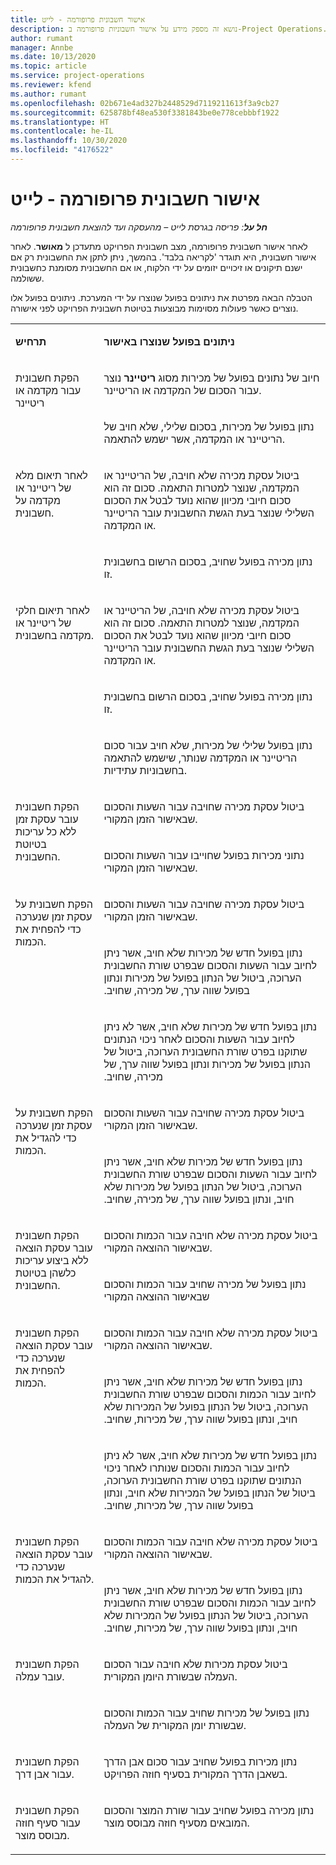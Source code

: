 ```yaml
---
title: אישור חשבונית פרופורמה - לייט
description: נושא זה מספק מידע על אישור חשבוניות פרופורמה ב-Project Operations.
author: rumant
manager: Annbe
ms.date: 10/13/2020
ms.topic: article
ms.service: project-operations
ms.reviewer: kfend
ms.author: rumant
ms.openlocfilehash: 02b671e4ad327b2448529d7119211613f3a9cb27
ms.sourcegitcommit: 625878bf48ea530f3381843be0e778cebbbf1922
ms.translationtype: HT
ms.contentlocale: he-IL
ms.lasthandoff: 10/30/2020
ms.locfileid: "4176522"
---
```

# <a name="confirm-a-proforma-invoice---lite"></a>אישור חשבונית פרופורמה - לייט

_**חל על**: פריסה בגרסת לייט – מהעסקה ועד להוצאת חשבונית פרופורמה_


לאחר אישור חשבונית פרופורמה, מצב חשבונית הפרויקט מתעדכן ל **מאושר**. לאחר אישור חשבונית, היא תוגדר 'לקריאה בלבד'. בהמשך, ניתן לתקן את החשבונית רק אם ישנם תיקונים או זיכויים יזומים על ידי הלקוח, או אם החשבונית מסומנת כחשבונית ששולמה.

הטבלה הבאה מפרטת את ניתונים בפועל שנוצרו על ידי המערכת. ניתונים בפועל אלו נוצרים כאשר פעולות מסוימות מבוצעות בטיוטת חשבונית הפרויקט לפני אישורה.

<table border="0" cellspacing="0" cellpadding="0">
    <tbody>
        <tr>
            <td width="216" valign="top">
                <p>
                    <strong>תרחיש</strong>
                </p>
            </td>
            <td width="808" valign="top">
                <p>
                    <strong>ניתונים בפועל שנוצרו באישור</strong>
                </p>
            </td>
        </tr>
        <tr>
            <td width="216" rowspan="2" valign="top">
                <p>
הפקת חשבונית עבור מקדמה או ריטיינר </p>
            </td>
            <td width="408" valign="top">
                <p>
חיוב של נתונים בפועל של מכירות מסוג <strong>ריטיינר</strong> נוצר עבור הסכום של המקדמה או הריטיינר.
                </p>
            </td>
        </tr>
        <tr>
            <td width="408" valign="top">
                <p>
נתון בפועל של מכירות, בסכום שלילי, שלא חויב של הריטיינר או המקדמה, אשר ישמש להתאמה.
                </p>
            </td>
        </tr>
        <tr>
            <td width="216" rowspan="2" valign="top">
                <p>
לאחר תיאום מלא של ריטיינר או מקדמה על חשבונית.
                </p>
            </td>
            <td width="408" valign="top">
                <p>
ביטול עסקת מכירה שלא חויבה, של הריטיינר או המקדמה, שנוצר למטרות התאמה. סכום זה הוא סכום חיובי מכיוון שהוא נועד לבטל את הסכום השלילי שנוצר בעת הגשת החשבונית עובר הריטיינר או המקדמה.
                </p>
            </td>
        </tr>
        <tr>
            <td width="408" valign="top">
                <p>
נתון מכירה בפועל שחויב, בסכום הרשום בחשבונית זו.
                </p>
            </td>
        </tr>
        <tr>
            <td width="216" rowspan="3" valign="top">
                <p>
לאחר תיאום חלקי של ריטיינר או מקדמה בחשבונית.
                </p>
            </td>
            <td width="408" valign="top">
                <p>
ביטול עסקת מכירה שלא חויבה, של הריטיינר או המקדמה, שנוצר למטרות התאמה. סכום זה הוא סכום חיובי מכיוון שהוא נועד לבטל את הסכום השלילי שנוצר בעת הגשת החשבונית עובר הריטיינר או המקדמה.
                </p>
            </td>
        </tr>
        <tr>
            <td width="408" valign="top">
                <p>
נתון מכירה בפועל שחויב, בסכום הרשום בחשבונית זו.
                </p>
            </td>
        </tr>
        <tr>
            <td width="408" valign="top">
                <p>
נתון בפועל שלילי של מכירות, שלא חויב עבור סכום הריטיינר או המקדמה שנותר, שישמש להתאמה בחשבוניות עתידיות.
                </p>
            </td>
        </tr>
        <tr>
            <td width="216" rowspan="2" valign="top">
                <p>
הפקת חשבונית עובר עסקת זמן ללא כל עריכות בטיוטת החשבונית.
                </p>
            </td>
            <td width="408" valign="top">
                <p>
ביטול עסקת מכירה שחויבה עבור השעות והסכום שבאישור הזמן המקורי.
                </p>
            </td>
        </tr>
        <tr>
            <td width="408" valign="top">
                <p>
נתוני מכירות בפועל שחוייבו עבור השעות והסכום שבאישור הזמן המקורי.
                </p>
            </td>
        </tr>
        <tr>
            <td width="216" rowspan="3" valign="top">
                <p>
הפקת חשבונית על עסקת זמן שנערכה כדי להפחית את הכמות.
                </p>
            </td>
            <td width="408" valign="top">
                <p>
ביטול עסקת מכירה שחויבה עבור השעות והסכום שבאישור הזמן המקורי.
                </p>
            </td>
        </tr>
        <tr>
            <td width="408" valign="top">
                <p>
‏‫נתון בפועל חדש של מכירות שלא חויב, אשר ניתן לחיוב עבור השעות והסכום שבפרט שורת החשבונית הערוכה, ביטול של הנתון בפועל של מכירות ונתון בפועל שווה ערך, של מכירה, שחויב.
                </p>
            </td>
        </tr>
        <tr>
            <td width="408" valign="top">
                <p>
‏‫נתון בפועל חדש של מכירות שלא חויב, אשר לא ניתן לחיוב עבור השעות והסכום לאחר ניכוי הנתונים שתוקנו בפרט שורת החשבונית הערוכה, ביטול של הנתון בפועל של מכירות ונתון בפועל שווה ערך, של מכירה, שחויב.
                </p>
            </td>
        </tr>
        <tr>
            <td width="216" rowspan="2" valign="top">
                <p>
הפקת חשבונית על עסקת זמן שנערכה כדי להגדיל את הכמות.
                </p>
            </td>
            <td width="408" valign="top">
                <p>
ביטול עסקת מכירה שחויבה עבור השעות והסכום שבאישור הזמן המקורי.
                </p>
            </td>
        </tr>
        <tr>
            <td width="408" valign="top">
                <p>
‏‫נתון בפועל חדש של מכירות שלא חויב, אשר ניתן לחיוב עבור השעות והסכום שבפרט שורת החשבונית הערוכה, ביטול של הנתון בפועל של מכירות שלא חויב, ונתון בפועל שווה ערך, של מכירה, שחויב.
                </p>
            </td>
        </tr>
        <tr>
            <td width="216" rowspan="2" valign="top">
                <p>
הפקת חשבונית עובר עסקת הוצאה ללא ביצוע עריכות כלשהן בטיוטת החשבונית.
                </p>
            </td>
            <td width="408" valign="top">
                <p>
ביטול עסקת מכירה שלא חויבה עבור הכמות והסכום שבאישור ההוצאה המקורי.
                </p>
            </td>
        </tr>
        <tr>
            <td width="408" valign="top">
                <p>
נתון בפועל של מכירה שחויב עבור הכמות והסכום שבאישור ההוצאה המקורי </p>
            </td>
        </tr>
        <tr>
            <td width="216" rowspan="3" valign="top">
                <p>
הפקת חשבונית עובר עסקת הוצאה שנערכה כדי להפחית את הכמות.
                </p>
            </td>
            <td width="408" valign="top">
                <p>
ביטול עסקת מכירה שלא חויבה עבור הכמות והסכום שבאישור ההוצאה המקורי.
                </p>
            </td>
        </tr>
        <tr>
            <td width="408" valign="top">
                <p>
‏‫נתון בפועל חדש של מכירות שלא חויב, אשר ניתן לחיוב עבור הכמות והסכום שבפרט שורת החשבונית הערוכה, ביטול של הנתון בפועל של המכירות שלא חויב, ונתון בפועל שווה ערך, של מכירות, שחויב.
                </p>
            </td>
        </tr>
        <tr>
            <td width="408" valign="top">
                <p>
‏‫נתון בפועל חדש של מכירות שלא חויב, אשר לא ניתן לחיוב עבור הכמות והסכום שנותרו לאחר ניכוי הנתונים שתוקנו בפרט שורת החשבונית הערוכה, ביטול של הנתון בפועל של המכירות שלא חויב, ונתון בפועל שווה ערך, של מכירות, שחויב.
                </p>
            </td>
        </tr>
        <tr>
            <td width="216" rowspan="2" valign="top">
                <p>
הפקת חשבונית עובר עסקת הוצאה שנערכה כדי להגדיל את הכמות.
                </p>
            </td>
            <td width="408" valign="top">
                <p>
ביטול עסקת מכירה שלא חויבה עבור הכמות והסכום שבאישור ההוצאה המקורי.
                </p>
            </td>
        </tr>
        <tr>
            <td width="408" valign="top">
                <p>
‏‫נתון בפועל חדש של מכירות שלא חויב, אשר ניתן לחיוב עבור הכמות והסכום שבפרט שורת החשבונית הערוכה, ביטול של הנתון בפועל של המכירות שלא חויב, ונתון בפועל שווה ערך, של מכירות, שחויב. 
                </p>
            </td>
        </tr>
        <tr>
            <td width="216" rowspan="2" valign="top">
                <p>
הפקת חשבונית עובר עמלה.
                </p>
            </td>
            <td width="408" valign="top">
                <p>
ביטול עסקת מכירות שלא חויבה עבור הסכום העמלה שבשורת היומן המקורית.
                </p>
            </td>
        </tr>
        <tr>
            <td width="408" valign="top">
                <p>
נתון בפועל של מכירות שחויב עבור הכמות והסכום שבשורת יומן המקורית של העמלה.
                </p>
            </td>
        </tr>
        <tr>
            <td width="216" valign="top">
                <p>
הפקת חשבונית עבור אבן דרך.
                </p>
            </td>
            <td width="408" valign="top">
                <p>
נתון מכירות בפועל שחויב עבור סכום אבן הדרך בשאבן הדרך המקורית בסעיף חוזה הפרויקט.
                </p>
            </td>
        </tr>
        <tr>
            <td width="216" valign="top">
                <p>
הפקת חשבונית עבור סעיף חוזה מבוסס מוצר.
                </p>
            </td>
            <td width="408" valign="top">
                <p>
נתון מכירה בפועל שחויב עבור שורת המוצר והסכום המובאים מסעיף חוזה מבוסס מוצר.
                </p>
            </td>
        </tr>
    </tbody>
</table>
